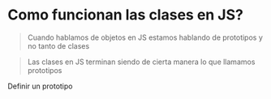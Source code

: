 # Como funcionan las clases en JS?

> Cuando hablamos de objetos en JS estamos hablando de prototipos y no tanto de clases 

>Las clases en JS terminan siendo de cierta manera lo que llamamos prototipos


Definir un prototipo
